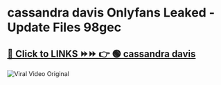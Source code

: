 
 # cassandra davis Onlyfans Leaked - Update Files 98gec

## <h2><a href="https://clipsfans.com/cassandra_davis&ref=git">🔗 Click to LINKS ⏩⏩ 👉 🟢 cassandra davis </a></h2>

<a href="https://clipsfans.com/cassandra_davis&ref=git" rel="nofollow" data-target="animated-image.originalLink"><img src="https://i.ibb.co.com/xMMVF88/686577567.gif" alt="Viral Video Original" style="max-width: 100%; display: inline-block;" data-target="animated-image.originalImage"></a>

